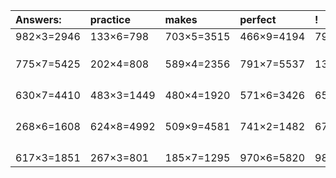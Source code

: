 | Answers: | practice | makes | perfect | ! |
| :--- | :--- | :--- | :--- | :--- |
| 982×3=2946 | 133×6=798 | 703×5=3515 | 466×9=4194 | 793×4=3172 | 
|   |   |   |   |   | 
|   |   |   |   |   | 
|   |   |   |   |   | 
| 775×7=5425 | 202×4=808 | 589×4=2356 | 791×7=5537 | 130×4=520 | 
|   |   |   |   |   | 
|   |   |   |   |   | 
|   |   |   |   |   | 
|   |   |   |   |   | 
| 630×7=4410 | 483×3=1449 | 480×4=1920 | 571×6=3426 | 656×8=5248 | 
|   |   |   |   |   | 
|   |   |   |   |   | 
|   |   |   |   |   | 
|   |   |   |   |   | 
| 268×6=1608 | 624×8=4992 | 509×9=4581 | 741×2=1482 | 677×4=2708 | 
|   |   |   |   |   | 
|   |   |   |   |   | 
|   |   |   |   |   | 
|   |   |   |   |   | 
| 617×3=1851 | 267×3=801 | 185×7=1295 | 970×6=5820 | 985×6=5910 | 
